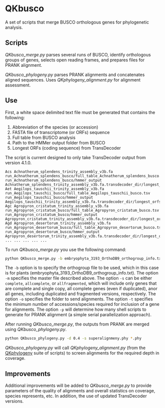 # QKbusco
A set of scripts that merge BUSCO orthologous genes for phylogenetic analysis.

## Scripts
<i>QKbusco_merge.py</i> parses several runs of BUSCO, identify orthologous groups of genes, selects open reading frames, and prepares files for PRANK alignment.

<i>QKbusco_phylogeny.py</i> parses PRANK alignments and concatenates aligned sequences. Uses *QKphylogeny_alignment.py* for alignment assessment.

## Use
First, a white space delimited text file must be generated that contains the following:
  1) Abbreviation of the species (or accession)
  2) FASTA file of transcriptome (or ORFs) sequence
  3) Full table from BUSCO analysis
  4) Path to the HMMer output folder from BUSCO
  5) Longest ORFs (coding sequence) from TransDecoder

The script is current designed to only take TransDecoder output from version 4.1.0.

```
Acs	Achnatherum_splendens_trinity_assembly_v3b.fa run_Achnatherum_splendens_busco/full_table_Achnatherum_splendens_busco.tsv run_Achnatherum_splendens_busco/hmmer_output Achnatherum_splendens_trinity_assembly_v3b.fa.transdecoder_dir/longest_orfs.cds
Aet	Aegilops_tauschii_trinity_assembly_v3b.fa run_Aegilops_tauschii_busco/full_table_Aegilops_tauschii_busco.tsv run_Aegilops_tauschii_busco/hmmer_output Aegilops_tauschii_trinity_assembly_v3b.fa.transdecoder_dir/longest_orfs.cds
Agc	Agropyron_cristatum_trinity_assembly_v3b.fa run_Agropyron_cristatum_busco/full_table_Agropyron_cristatum_busco.tsv run_Agropyron_cristatum_busco/hmmer_output Agropyron_cristatum_trinity_assembly_v3b.fa.transdecoder_dir/longest_orfs.cds
Agd	Agropyron_desertorum_trinity_assembly_v3b.fa run_Agropyron_desertorum_busco/full_table_Agropyron_desertorum_busco.tsv run_Agropyron_desertorum_busco/hmmer_output Agropyron_desertorum_trinity_assembly_v3b.fa.transdecoder_dir/longest_orfs.cds
...	...	...	...	...
```

To run *QKbusco_merge.py* you use the following command:

```bash
python QKbusco_merge.py -b embryophyta_3193_OrthoDB9_orthogroup_info.txt -m poales_master_file.txt -s complete -o test -t 40 -p 64
```

The `-b` option is to specify the orthogroup file to be used, which in this case is for plants (embryophyta_3193_OrthoDB9_orthogroup_info.txt). The option `-m` specifies the master file described above. The option `-s` can be either `complete`, `allcomplete`, or `allfragmented`, which will include only genes that are complete and single copy, all complete genes (even if duplicated), anor all genes, including duplicated and fragmented versions, respectively. The option `-o` specifies the folder to send alignments. The option `-t` specifies the minimum number of accessions/species required for inclusion of a gene for alignments. The option `-p` will determine how many shell scripts to generate for PRANK alignment (a simple serial parallelization approach).

After running *QKbusco_merge.py*, the outputs from PRANK are merged using *QKbusco_phylogeny.py*.

```bash
python QKbusco_phylogeny.py -d 0.4 -s superalignmeny.phy *.phy
```

*QKbusco_phylogeny.py* will call *QKphylogeny_alignment.py* (from the [QKphylogeny](https://github.com/matthewmoscou/QKphylogeny) suite of scripts) to screen alignments for the required depth in coverage.

## Improvements
Additional improvements will be added to *QKbusco_merge.py* to provide parameters of the quality of alignments and overall statistics on coverage, species represents, etc. In addition, the use of updated TransDecoder versions.
